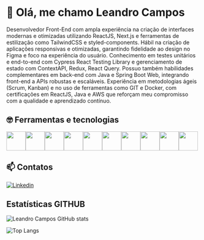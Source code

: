 # 👋 Olá, me chamo Leandro Campos

Desenvolvedor Front-End com ampla experiência na criação de interfaces modernas e otimizadas utilizando ReactJS, Next.js e ferramentas de estilização como TailwindCSS e styled-components. Hábil na criação de aplicações responsivas e otimizadas, garantindo fidelidade ao design no Figma e foco na experiência do usuário. Conhecimento em testes unitários e end-to-end com Cypress React Testing Library e gerenciamento de estado com ContextAPI, Redux, React Query. Possuo também habilidades complementares em back-end com Java e Spring Boot Web, integrando front-end a APIs robustas e escaláveis. Experiência em metodologias ágeis (Scrum, Kanban) e no uso de ferramentas como GIT e Docker, com certificações em ReactJS, Java e AWS que reforçam meu compromisso com a qualidade e aprendizado contínuo.



## 🤓 Ferramentas e tecnologias

<img src="https://cdn.jsdelivr.net/gh/devicons/devicon/icons/html5/html5-original-wordmark.svg" width="50" height="50" /><img src="https://cdn.jsdelivr.net/gh/devicons/devicon/icons/css3/css3-original-wordmark.svg" width="50" height="50" /><img src="https://cdn.jsdelivr.net/gh/devicons/devicon/icons/sass/sass-original.svg" width="50" height="50" /><img src="https://cdn.jsdelivr.net/gh/devicons/devicon/icons/javascript/javascript-original.svg" width="50" height="50"/><img src="https://cdn.jsdelivr.net/gh/devicons/devicon/icons/typescript/typescript-original.svg" width="50" height="50" /><img src="https://cdn.jsdelivr.net/gh/devicons/devicon/icons/react/react-original-wordmark.svg" width="50" height="50" /><img src="https://cdn.jsdelivr.net/gh/devicons/devicon/icons/nextjs/nextjs-original-wordmark.svg" width="50" height="50" /><img src="https://cdn.jsdelivr.net/gh/devicons/devicon/icons/docker/docker-original-wordmark.svg" width="50" height="50"/><img src="https://cdn.jsdelivr.net/gh/devicons/devicon/icons/webpack/webpack-original.svg" width="50" height="50"/><img src="https://cdn.jsdelivr.net/gh/devicons/devicon/icons/git/git-original.svg" width="50" height="50" />

<!-- width="50" height="50"  -->



## 📫 Contatos
[![Linkedin](https://img.shields.io/badge/-LinkedIn-%230077B5?style=for-the-badge&logo=linkedin&logoColor=white)](https://www.linkedin.com/in/camposdev/)




## Estatísticas GITHUB



![Leandro Campos GitHub stats](https://github-readme-stats.vercel.app/api?username=camposweb&show_icons=true&theme=dark)

![Top Langs](https://github-readme-stats.vercel.app/api/top-langs/?username=camposweb&layout=compact&theme=dark)
